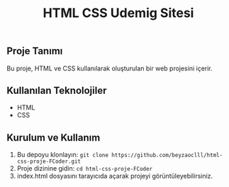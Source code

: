 <!DOCTYPE html>
<html lang="en">
<head>
    <meta charset="UTF-8">
    <meta name="viewport" content="width=device-width, initial-scale=1.0">
</head>
<body>
  <header>
    <h1>HTML CSS Udemig Sitesi</h1>
     </header>
  <div class="container">
    <h2>Proje Tanımı</h2>
    <p>Bu proje, HTML ve CSS kullanılarak oluşturulan bir web projesini içerir.</p>
    <h2>Kullanılan Teknolojiler</h2>
    <ul>
        <li>HTML</li>
        <li>CSS</li> 
    </ul>
    <h2>Kurulum ve Kullanım</h2>
    <ol>
        <li>Bu depoyu klonlayın: <code>git clone https://github.com/beyzaoclll/html-css-proje-FCoder.git</code></li>
        <li>Proje dizinine gidin: <code>cd html-css-proje-FCoder</code></li>
        <li>index.html dosyasını tarayıcıda açarak projeyi görüntüleyebilirsiniz.</li>
    </ol>
  </div>
</body>
</html>
